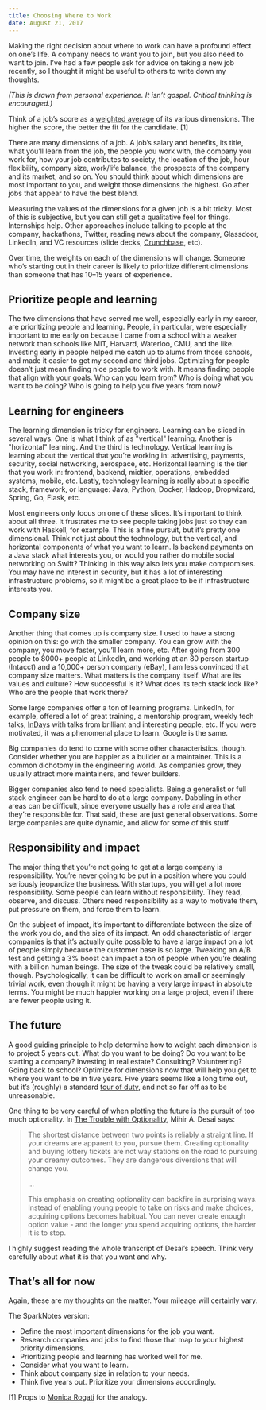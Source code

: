 ```yaml
---
title: Choosing Where to Work
date: August 21, 2017
---
```


Making the right decision about where to work can have a profound effect on one’s life. A company needs to want you to join, but you also need to want to join. I’ve had a few people ask for advice on taking a new job recently, so I thought it might be useful to others to write down my thoughts.

*(This is drawn from personal experience. It isn’t gospel. Critical thinking is encouraged.)*

Think of a job’s score as a [weighted average](https://en.wikipedia.org/wiki/Weighted_arithmetic_mean) of its various dimensions. The higher the score, the better the fit for the candidate. [1]

There are many dimensions of a job. A job’s salary and benefits, its title, what you’ll learn from the job, the people you work with, the company you work for, how your job contributes to society, the location of the job, hour flexibility, company size, work/life balance, the prospects of the company and its market, and so on. You should think about which dimensions are most important to you, and weight those dimensions the highest. Go after jobs that appear to have the best blend.

Measuring the values of the dimensions for a given job is a bit tricky. Most of this is subjective, but you can still get a qualitative feel for things. Internships help. Other approaches include talking to people at the company, hackathons, Twitter, reading news about the company, Glassdoor, LinkedIn, and VC resources (slide decks, [Crunchbase](https://www.crunchbase.com/), etc).

Over time, the weights on each of the dimensions will change. Someone who’s starting out in their career is likely to prioritize different dimensions than someone that has 10–15 years of experience.

## Prioritize people and learning

The two dimensions that have served me well, especially early in my career, are prioritizing people and learning. People, in particular, were especially important to me early on because I came from a school with a weaker network than schools like MIT, Harvard, Waterloo, CMU, and the like. Investing early in people helped me catch up to alums from those schools, and made it easier to get my second and third jobs. Optimizing for people doesn’t just mean finding nice people to work with. It means finding people that align with your goals. Who can you learn from? Who is doing what you want to be doing? Who is going to help you five years from now?

## Learning for engineers

The learning dimension is tricky for engineers. Learning can be sliced in several ways. One is what I think of as "vertical" learning. Another is "horizontal" learning. And the third is technology. Vertical learning is learning about the vertical that you’re working in: advertising, payments, security, social networking, aerospace, etc. Horizontal learning is the tier that you work in: frontend, backend, midtier, operations, embedded systems, mobile, etc. Lastly, technology learning is really about a specific stack, framework, or language: Java, Python, Docker, Hadoop, Dropwizard, Spring, Go, Flask, etc.

Most engineers only focus on one of these slices. It’s important to think about all three. It frustrates me to see people taking jobs just so they can work with Haskell, for example. This is a fine pursuit, but it’s pretty one dimensional. Think not just about the technology, but the vertical, and horizontal components of what you want to learn. Is backend payments on a Java stack what interests you, or would you rather do mobile social networking on Swift? Thinking in this way also lets you make compromises. You may have no interest in security, but it has a lot of interesting infrastructure problems, so it might be a great place to be if infrastructure interests you.

## Company size

Another thing that comes up is company size. I used to have a strong opinion on this: go with the smaller company. You can grow with the company, you move faster, you’ll learn more, etc. After going from 300 people to 8000+ people at LinkedIn, and working at an 80 person startup (Intacct) and a 10,000+ person company (eBay), I am less convinced that company size matters. What matters is the company itself. What are its values and culture? How successful is it? What does its tech stack look like? Who are the people that work there?

Some large companies offer a ton of learning programs. LinkedIn, for example, offered a lot of great training, a mentorship program, weekly tech talks, [InDays](https://www.youtube.com/results?search_query=inday+linkedin) with talks from brilliant and interesting people, etc. If you were motivated, it was a phenomenal place to learn. Google is the same.

Big companies do tend to come with some other characteristics, though. Consider whether you are happier as a builder or a maintainer. This is a common dichotomy in the engineering world. As companies grow, they usually attract more maintainers, and fewer builders.

Bigger companies also tend to need specialists. Being a generalist or full stack engineer can be hard to do at a large company. Dabbling in other areas can be difficult, since everyone usually has a role and area that they’re responsible for. That said, these are just general observations. Some large companies are quite dynamic, and allow for some of this stuff.

## Responsibility and impact

The major thing that you’re not going to get at a large company is responsibility. You’re never going to be put in a position where you could seriously jeopardize the business. With startups, you will get a lot more responsibility. Some people can learn without responsibility. They read, observe, and discuss. Others need responsibility as a way to motivate them, put pressure on them, and force them to learn.

On the subject of impact, it’s important to differentiate between the size of the work you do, and the size of its impact. An odd characteristic of larger companies is that it’s actually quite possible to have a large impact on a lot of people simply because the customer base is so large. Tweaking an A/B test and getting a 3% boost can impact a ton of people when you’re dealing with a billion human beings. The size of the tweak could be relatively small, though. Psychologically, it can be difficult to work on small or seemingly trivial work, even though it might be having a very large impact in absolute terms. You might be much happier working on a large project, even if there are fewer people using it.

## The future

A good guiding principle to help determine how to weight each dimension is to project 5 years out. What do you want to be doing? Do you want to be starting a company? Investing in real estate? Consulting? Volunteering? Going back to school? Optimize for dimensions now that will help you get to where you want to be in five years. Five years seems like a long time out, but it’s (roughly) a standard [tour of duty](https://hbr.org/2013/06/tours-of-duty-the-new-employer-employee-compact), and not so far off as to be unreasonable.

One thing to be very careful of when plotting the future is the pursuit of too much optionality. In [The Trouble with Optionality](http://www.thecrimson.com/article/2017/5/25/desai-commencement-ed/), Mihir A. Desai says:

> The shortest distance between two points is reliably a straight line. If your dreams are apparent to you, pursue them. Creating optionality and buying lottery tickets are not way stations on the road to pursuing your dreamy outcomes. They are dangerous diversions that will change you.  
>  
> ...  
>  
> This emphasis on creating optionality can backfire in surprising ways. Instead of enabling young people to take on risks and make choices, acquiring options becomes habitual. You can never create enough option value - and the longer you spend acquiring options, the harder it is to stop.

I highly suggest reading the whole transcript of Desai’s speech. Think very carefully about what it is that you want and why.

## That’s all for now

Again, these are my thoughts on the matter. Your mileage will certainly vary.

The SparkNotes version:

* Define the most important dimensions for the job you want.
* Research companies and jobs to find those that map to your highest priority dimensions.
* Prioritizing people and learning has worked well for me.
* Consider what you want to learn.
* Think about company size in relation to your needs.
* Think five years out. Prioritize your dimensions accordingly.

[1] Props to [Monica Rogati](https://twitter.com/mrogati) for the analogy.